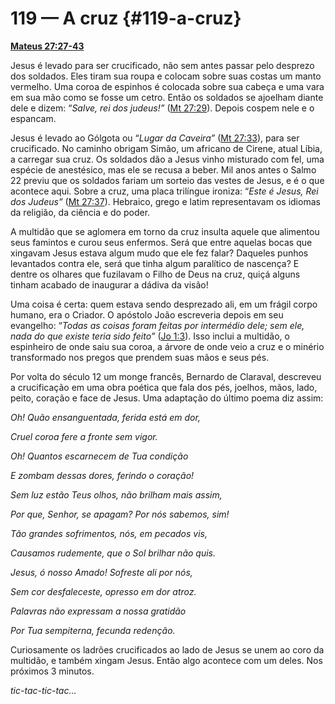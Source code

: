 # 119 — A cruz {#119-a-cruz}

[**Mateus 27:27-43**](http://bibliaonline.com.br/acf/mt/27/27-43)

Jesus é levado para ser crucificado, não sem antes passar pelo desprezo dos soldados. Eles tiram sua roupa e colocam sobre suas costas um manto vermelho. Uma coroa de espinhos é colocada sobre sua cabeça e uma vara em sua mão como se fosse um cetro. Então os soldados se ajoelham diante dele e dizem: “_Salve, rei dos judeus!”_ ([Mt 27:29](http://bibliaonline.com.br/acf/mt/27/29)). Depois cospem nele e o espancam.

Jesus é levado ao Gólgota ou “_Lugar da Caveira”_ ([Mt 27:33](http://bibliaonline.com.br/acf/mt/27/33)), para ser crucificado. No caminho obrigam Simão, um africano de Cirene, atual Líbia, a carregar sua cruz. Os soldados dão a Jesus vinho misturado com fel, uma espécie de anestésico, mas ele se recusa a beber. Mil anos antes o Salmo 22 previu que os soldados fariam um sorteio das vestes de Jesus, e é o que acontece aqui. Sobre a cruz, uma placa trilíngue ironiza: “_Este é Jesus, Rei dos Judeus”_ ([Mt 27:37](http://bibliaonline.com.br/acf/mt/27/37)). Hebraico, grego e latim representavam os idiomas da religião, da ciência e do poder.

A multidão que se aglomera em torno da cruz insulta aquele que alimentou seus famintos e curou seus enfermos. Será que entre aquelas bocas que xingavam Jesus estava algum mudo que ele fez falar? Daqueles punhos levantados contra ele, será que tinha algum paralítico de nascença? E dentre os olhares que fuzilavam o Filho de Deus na cruz, quiçá alguns tinham acabado de inaugurar a dádiva da visão!

Uma coisa é certa: quem estava sendo desprezado ali, em um frágil corpo humano, era o Criador. O apóstolo João escreveria depois em seu evangelho: “_Todas as coisas foram feitas por intermédio dele; sem ele, nada do que existe teria sido feito”_ ([Jo 1:3](http://bibliaonline.com.br/acf/jo/1/3)). Isso inclui a multidão, o espinheiro de onde saiu sua coroa, a árvore de onde veio a cruz e o minério transformado nos pregos que prendem suas mãos e seus pés.

Por volta do século 12 um monge francês, Bernardo de Claraval, descreveu a crucificação em uma obra poética que fala dos pés, joelhos, mãos, lado, peito, coração e face de Jesus. Uma adaptação do último poema diz assim:

_Oh! Quão ensanguentada, ferida está em dor,_

_Cruel coroa fere a fronte sem vigor._

_Oh! Quantos escarnecem de Tua condição_

_E zombam dessas dores, ferindo o coração!_

_Sem luz estão Teus olhos, não brilham mais assim,_

_Por que, Senhor, se apagam? Por nós sabemos, sim!_

_Tão grandes sofrimentos, nós, em pecados vis,_

_Causamos rudemente, que o Sol brilhar não quis._

_Jesus, ó nosso Amado! Sofreste ali por nós,_

_Sem cor desfaleceste, opresso em dor atroz._

_Palavras não expressam a nossa gratidão_

_Por Tua sempiterna, fecunda redenção._

Curiosamente os ladrões crucificados ao lado de Jesus se unem ao coro da multidão, e também xingam Jesus. Então algo acontece com um deles. Nos próximos 3 minutos.

_tic-tac-tic-tac..._